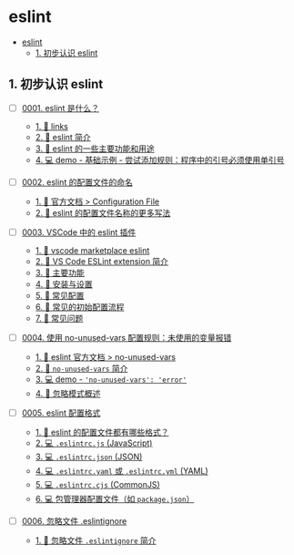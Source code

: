 # eslint

<!-- region:toc -->
- [eslint](#eslint)
  - [1. 初步认识 eslint](#1-初步认识-eslint)
<!-- endregion:toc -->

## 1. 初步认识 eslint

- [ ] [0001. eslint 是什么？](https://github.com/Tdahuyou/eslint/tree/main/0001.%20eslint%20%E6%98%AF%E4%BB%80%E4%B9%88%EF%BC%9F/README.md) <!-- [locale](./0001.%20eslint%20%E6%98%AF%E4%BB%80%E4%B9%88%EF%BC%9F/README.md) -->  
  <!-- region:toc -->
  - [1. 🔗 links](https://github.com/Tdahuyou/eslint/tree/main/0001.%20eslint%20%E6%98%AF%E4%BB%80%E4%B9%88%EF%BC%9F/README.md#1--links)
  - [2. 📒 eslint 简介](https://github.com/Tdahuyou/eslint/tree/main/0001.%20eslint%20%E6%98%AF%E4%BB%80%E4%B9%88%EF%BC%9F/README.md#2--eslint-简介)
  - [3. 📒 eslint 的一些主要功能和用途](https://github.com/Tdahuyou/eslint/tree/main/0001.%20eslint%20%E6%98%AF%E4%BB%80%E4%B9%88%EF%BC%9F/README.md#3--eslint-的一些主要功能和用途)
  - [4. 💻 demo - 基础示例 - 尝试添加规则：程序中的引号必须使用单引号](https://github.com/Tdahuyou/eslint/tree/main/0001.%20eslint%20%E6%98%AF%E4%BB%80%E4%B9%88%EF%BC%9F/README.md#4--demo---基础示例---尝试添加规则程序中的引号必须使用单引号)
  <!-- endregion:toc -->
  

- [ ] [0002. eslint 的配置文件的命名](https://github.com/Tdahuyou/eslint/tree/main/0002.%20eslint%20%E7%9A%84%E9%85%8D%E7%BD%AE%E6%96%87%E4%BB%B6%E7%9A%84%E5%91%BD%E5%90%8D/README.md) <!-- [locale](./0002.%20eslint%20%E7%9A%84%E9%85%8D%E7%BD%AE%E6%96%87%E4%BB%B6%E7%9A%84%E5%91%BD%E5%90%8D/README.md) -->  
  <!-- region:toc -->
  - [1. 🔗 官方文档 > Configuration File](https://github.com/Tdahuyou/eslint/tree/main/0002.%20eslint%20%E7%9A%84%E9%85%8D%E7%BD%AE%E6%96%87%E4%BB%B6%E7%9A%84%E5%91%BD%E5%90%8D/README.md#1--官方文档->-configuration-file)
  - [2. 📒 eslint 的配置文件名称的更多写法](https://github.com/Tdahuyou/eslint/tree/main/0002.%20eslint%20%E7%9A%84%E9%85%8D%E7%BD%AE%E6%96%87%E4%BB%B6%E7%9A%84%E5%91%BD%E5%90%8D/README.md#2--eslint-的配置文件名称的更多写法)
  <!-- endregion:toc -->
  

- [ ] [0003. VSCode 中的 eslint 插件](https://github.com/Tdahuyou/eslint/tree/main/0003.%20VSCode%20%E4%B8%AD%E7%9A%84%20eslint%20%E6%8F%92%E4%BB%B6/README.md) <!-- [locale](./0003.%20VSCode%20%E4%B8%AD%E7%9A%84%20eslint%20%E6%8F%92%E4%BB%B6/README.md) -->  
  <!-- region:toc -->
  - [1. 🔗 vscode marketplace eslint](https://github.com/Tdahuyou/eslint/tree/main/0003.%20VSCode%20%E4%B8%AD%E7%9A%84%20eslint%20%E6%8F%92%E4%BB%B6/README.md#1--vscode-marketplace-eslint)
  - [2. 📒 VS Code ESLint extension 简介](https://github.com/Tdahuyou/eslint/tree/main/0003.%20VSCode%20%E4%B8%AD%E7%9A%84%20eslint%20%E6%8F%92%E4%BB%B6/README.md#2--vs-code-eslint-extension-简介)
  - [3. 📒 主要功能](https://github.com/Tdahuyou/eslint/tree/main/0003.%20VSCode%20%E4%B8%AD%E7%9A%84%20eslint%20%E6%8F%92%E4%BB%B6/README.md#3--主要功能)
  - [4. 📒 安装与设置](https://github.com/Tdahuyou/eslint/tree/main/0003.%20VSCode%20%E4%B8%AD%E7%9A%84%20eslint%20%E6%8F%92%E4%BB%B6/README.md#4--安装与设置)
  - [5. 📒 常见配置](https://github.com/Tdahuyou/eslint/tree/main/0003.%20VSCode%20%E4%B8%AD%E7%9A%84%20eslint%20%E6%8F%92%E4%BB%B6/README.md#5--常见配置)
  - [6. 📒 常见的初始配置流程](https://github.com/Tdahuyou/eslint/tree/main/0003.%20VSCode%20%E4%B8%AD%E7%9A%84%20eslint%20%E6%8F%92%E4%BB%B6/README.md#6--常见的初始配置流程)
  - [7. 📒 常见问题](https://github.com/Tdahuyou/eslint/tree/main/0003.%20VSCode%20%E4%B8%AD%E7%9A%84%20eslint%20%E6%8F%92%E4%BB%B6/README.md#7--常见问题)
  <!-- endregion:toc -->
  

- [ ] [0004. 使用 no-unused-vars 配置规则：未使用的变量报错](https://github.com/Tdahuyou/eslint/tree/main/0004.%20%E4%BD%BF%E7%94%A8%20no-unused-vars%20%E9%85%8D%E7%BD%AE%E8%A7%84%E5%88%99%EF%BC%9A%E6%9C%AA%E4%BD%BF%E7%94%A8%E7%9A%84%E5%8F%98%E9%87%8F%E6%8A%A5%E9%94%99/README.md) <!-- [locale](./0004.%20%E4%BD%BF%E7%94%A8%20no-unused-vars%20%E9%85%8D%E7%BD%AE%E8%A7%84%E5%88%99%EF%BC%9A%E6%9C%AA%E4%BD%BF%E7%94%A8%E7%9A%84%E5%8F%98%E9%87%8F%E6%8A%A5%E9%94%99/README.md) -->  
  <!-- region:toc -->
  - [1. 🔗 eslint 官方文档 > no-unused-vars](https://github.com/Tdahuyou/eslint/tree/main/0004.%20%E4%BD%BF%E7%94%A8%20no-unused-vars%20%E9%85%8D%E7%BD%AE%E8%A7%84%E5%88%99%EF%BC%9A%E6%9C%AA%E4%BD%BF%E7%94%A8%E7%9A%84%E5%8F%98%E9%87%8F%E6%8A%A5%E9%94%99/README.md#1--eslint-官方文档->-no-unused-vars)
  - [2. 📒 `no-unused-vars` 简介](https://github.com/Tdahuyou/eslint/tree/main/0004.%20%E4%BD%BF%E7%94%A8%20no-unused-vars%20%E9%85%8D%E7%BD%AE%E8%A7%84%E5%88%99%EF%BC%9A%E6%9C%AA%E4%BD%BF%E7%94%A8%E7%9A%84%E5%8F%98%E9%87%8F%E6%8A%A5%E9%94%99/README.md#2--no-unused-vars-简介)
  - [3. 💻 demo - `'no-unused-vars': 'error'`](https://github.com/Tdahuyou/eslint/tree/main/0004.%20%E4%BD%BF%E7%94%A8%20no-unused-vars%20%E9%85%8D%E7%BD%AE%E8%A7%84%E5%88%99%EF%BC%9A%E6%9C%AA%E4%BD%BF%E7%94%A8%E7%9A%84%E5%8F%98%E9%87%8F%E6%8A%A5%E9%94%99/README.md#3--demo---'no-unused-vars'-'error')
  - [4. 📒 忽略模式概述](https://github.com/Tdahuyou/eslint/tree/main/0004.%20%E4%BD%BF%E7%94%A8%20no-unused-vars%20%E9%85%8D%E7%BD%AE%E8%A7%84%E5%88%99%EF%BC%9A%E6%9C%AA%E4%BD%BF%E7%94%A8%E7%9A%84%E5%8F%98%E9%87%8F%E6%8A%A5%E9%94%99/README.md#4--忽略模式概述)
  <!-- endregion:toc -->
  

- [ ] [0005. eslint 配置格式](https://github.com/Tdahuyou/eslint/tree/main/0005.%20eslint%20%E9%85%8D%E7%BD%AE%E6%A0%BC%E5%BC%8F/README.md) <!-- [locale](./0005.%20eslint%20%E9%85%8D%E7%BD%AE%E6%A0%BC%E5%BC%8F/README.md) -->  
  <!-- region:toc -->
  - [1. 📒 eslint 的配置文件都有哪些格式？](https://github.com/Tdahuyou/eslint/tree/main/0005.%20eslint%20%E9%85%8D%E7%BD%AE%E6%A0%BC%E5%BC%8F/README.md#1--eslint-的配置文件都有哪些格式)
  - [2. 💻 `.eslintrc.js` (JavaScript)](https://github.com/Tdahuyou/eslint/tree/main/0005.%20eslint%20%E9%85%8D%E7%BD%AE%E6%A0%BC%E5%BC%8F/README.md#2--eslintrcjs-(javascript))
  - [3. 💻 `.eslintrc.json` (JSON)](https://github.com/Tdahuyou/eslint/tree/main/0005.%20eslint%20%E9%85%8D%E7%BD%AE%E6%A0%BC%E5%BC%8F/README.md#3--eslintrcjson-(json))
  - [4. 💻 `.eslintrc.yaml` 或 `.eslintrc.yml` (YAML)](https://github.com/Tdahuyou/eslint/tree/main/0005.%20eslint%20%E9%85%8D%E7%BD%AE%E6%A0%BC%E5%BC%8F/README.md#4--eslintrcyaml-或-eslintrcyml-(yaml))
  - [5. 💻 `.eslintrc.cjs` (CommonJS)](https://github.com/Tdahuyou/eslint/tree/main/0005.%20eslint%20%E9%85%8D%E7%BD%AE%E6%A0%BC%E5%BC%8F/README.md#5--eslintrccjs-(commonjs))
  - [6. 💻 包管理器配置文件（如 `package.json`）](https://github.com/Tdahuyou/eslint/tree/main/0005.%20eslint%20%E9%85%8D%E7%BD%AE%E6%A0%BC%E5%BC%8F/README.md#6--包管理器配置文件如-packagejson)
  <!-- endregion:toc -->
  

- [ ] [0006. 忽略文件 .eslintignore](https://github.com/Tdahuyou/eslint/tree/main/0006.%20%E5%BF%BD%E7%95%A5%E6%96%87%E4%BB%B6%20.eslintignore/README.md) <!-- [locale](./0006.%20%E5%BF%BD%E7%95%A5%E6%96%87%E4%BB%B6%20.eslintignore/README.md) -->  
  <!-- region:toc -->
  - [1. 📒 忽略文件 `.eslintignore` 简介](https://github.com/Tdahuyou/eslint/tree/main/0006.%20%E5%BF%BD%E7%95%A5%E6%96%87%E4%BB%B6%20.eslintignore/README.md#1--忽略文件-eslintignore-简介)
  <!-- endregion:toc -->
  
